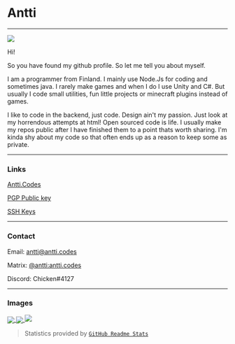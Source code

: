 # Antti
___

<img src="https://komarev.com/ghpvc/?username=chicken&color=ff69b4"/>

Hi!

So you have found my github profile. So let me tell you about myself.

I am a programmer from Finland. I mainly use Node.Js for coding and sometimes java.
I rarely make games and when I do I use Unity and C#. But usually I code small utilities, fun little projects or minecraft plugins instead of games. 

I like to code in the backend, just code. Design ain't my passion.
Just look at my horrendous attempts at html!
Open sourced code is life. I usually make my repos public after I have finished them to a point thats worth sharing.
I'm kinda shy about my code so that often ends up as a reason to keep some as private. 
___

### Links

[Antti.Codes]

[PGP Public key]

[SSH Keys]

___

### Contact

Email: [antti@antti.codes]

Matrix: [@antti:antti.codes]

Discord: Chicken#4127
___
 
### Images

<a href="https://github.com/anuraghazra/github-readme-stats">
  <img align="center" src="https://github-readme-stats.vercel.app/api/?username=Chicken&show_icons=true&custom_title=Github%20Stats&theme=synthwave&count_private=true&hide=issues,contributed" />  
</a>
<a href="https://github.com/anuraghazra/github-readme-stats">
  <img align="center" src="https://github-readme-stats.vercel.app/api/top-langs/?username=Chicken&layout=compact&show_icons=true&custom_title=Top%20Languages&theme=synthwave&count_private=true&langs_count=4" />  
</a>
<a href="https://github.com/anuraghazra/github-readme-stats">
  <img src="https://github-readme-stats.vercel.app/api/wakatime?username=Chicken&theme=synthwave&layout=compact" />  
</a>

> Statistics provided by [`GitHub Readme Stats`]

[SSH Keys]:              https://antti.codes/media/ids.pub
[Antti.Codes]:           https://antti.codes
[PGP Public key]:        https://antti.codes/media/antti.asc
[antti@antti.codes]:     mailto:antti@antti.codes
[@antti:antti.codes]:    https://matrix.to/#/@antti:antti.codes
[`GitHub Readme Stats`]: https://github.com/anuraghazra/github-readme-stats
